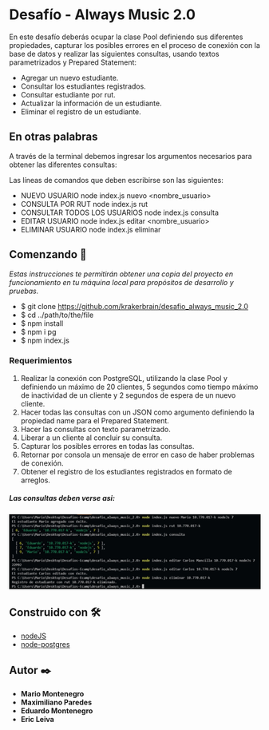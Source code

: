 # Desafío - Always Music 2.0

En este desafío deberás ocupar la clase Pool definiendo sus diferentes propiedades, capturar los posibles errores en el proceso de conexión con la base de datos y realizar las siguientes consultas, usando textos parametrizados y Prepared Statement:

- Agregar un nuevo estudiante.
- Consultar los estudiantes registrados.
- Consultar estudiante por rut.
- Actualizar la información de un estudiante.
- Eliminar el registro de un estudiante.

## En otras palabras

A través de la terminal debemos ingresar los argumentos necesarios para obtener las diferentes consultas:

Las líneas de comandos que deben escribirse son las siguientes:

- NUEVO USUARIO node index.js nuevo <nombre_usuario> <rut> <curso> <nivel>
- CONSULTA POR RUT node index.js rut <rut>
- CONSULTAR TODOS LOS USUARIOS node index.js consulta
- EDITAR USUARIO node index.js editar <nombre_usuario> <rut> <curso> <nivel>
- ELIMINAR USUARIO node index.js eliminar <rut>

## Comenzando 🚀

_Estas instrucciones te permitirán obtener una copia del proyecto en funcionamiento en tu máquina local para propósitos de desarrollo y pruebas._

- $ git clone https://github.com/krakerbrain/desafio_always_music_2.0
- $ cd ../path/to/the/file
- $ npm install
- $ npm i pg
- $ npm index.js <argumentos necesarios descritos arriba>

### Requerimientos

1. Realizar la conexión con PostgreSQL, utilizando la clase Pool y definiendo un máximo de 20 clientes, 5 segundos como tiempo máximo de inactividad de un cliente y 2 segundos de espera de un nuevo cliente.
2. Hacer todas las consultas con un JSON como argumento definiendo la propiedad name para el Prepared Statement.
3. Hacer las consultas con texto parametrizado.
4. Liberar a un cliente al concluir su consulta.
5. Capturar los posibles errores en todas las consultas.
6. Retornar por consola un mensaje de error en caso de haber problemas de conexión.
7. Obtener el registro de los estudiantes registrados en formato de arreglos.

##### Las consultas deben verse asi:

![Roommates](/readme_files/consultas.jpg)

## Construido con 🛠️

- [nodeJS](https://nodejs.org/en/)
- [node-postgres](https://node-postgres.com/api/pool)

## Autor ✒️

- **Mario Montenegro**
- **Maximiliano Paredes**
- **Eduardo Montenegro**
- **Eric Leiva**
